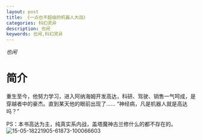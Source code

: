 ```yaml
---
layout: post
title: 《一点也不超级的机器人大战》
categories: 科幻灵异
description: 也闲
keywords: 也闲,科幻灵异
---
```

*也闲*
# 简介
重生至今，他努力学习，进入阿纳海姆开发高达，科研、驾驶、销售一气呵成，是穿越者中的豪杰。直到某天他的眼前出现了......
“神经病，凡是机器人就是高达吗？”

PS：本书高达为主，纯真实系内战，盖塔魔神古兰修什么的都不存在的。
![15-05-18221905-61873-100066603](https://cdn.jsdelivr.net/gh/YYbooks0/yybooks0img@master/bookscover2/15-05-18221905-61873-100066603.jpg)
